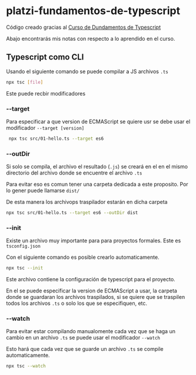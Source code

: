 # platzi-fundamentos-de-typescript

Código creado gracias al [Curso de Dundamentos de Typescript](https://platzi.com/cursos/typescript/)

Abajo encontrarás mis notas con respecto a lo aprendido en el curso.

## Typescript como CLI

Usando el siguiente comando se puede compilar a JS archivos `.ts`

```bash
npx tsc [file]
```

Este puede recbir modificadores

### --target

Para especificar a que version de ECMAScript se quiere usr se debe usar el modificador `--target [version]`

```bash
 npx tsc src/01-hello.ts --target es6
```
### --outDir

Si solo se compila, el archivo el resultado (`.js`) se creará en el en el mismo directorio del archivo donde se encuentre el archivo `.ts`

Para evitar eso es comun tener una carpeta dedicada a este proposito. Por lo gener puede llamarse `dist/`

De esta manera los archivops traspilador estarán en dicha carpeta

```bash
npx tsc src/01-hello.ts --target es6 --outDir dist
```

### --init

Existe un archivo muy importante para para proyectos formales. Este es `tsconfig.json`

Con el siguiente comando es posible crearlo automaticamente.

```bash
npx tsc --init
```

Este archivo contiene la configuración de typescript para el proyecto. 

En el se puede especificar la version de ECMAScript a usar, la carpeta donde se guardaran los archivos traspilados, si se quiere que se traspilen todos los archivos `.ts` o solo los que se especifiquen, etc.

### --watch

Para evitar estar compilando manualomente cada vez que se haga un cambio en un archivo `.ts` se puede usar el modificador `--watch`

Esto hará que cada vez que se guarde un archivo `.ts` se compile automaticamente.

```bash
npx tsc --watch
```
